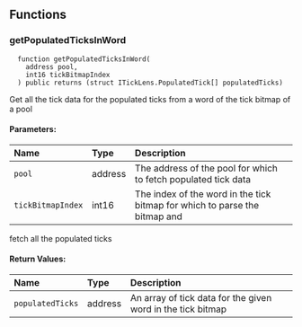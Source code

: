 


## Functions
### getPopulatedTicksInWord
```solidity
  function getPopulatedTicksInWord(
    address pool,
    int16 tickBitmapIndex
  ) public returns (struct ITickLens.PopulatedTick[] populatedTicks)
```
Get all the tick data for the populated ticks from a word of the tick bitmap of a pool


#### Parameters:
| Name | Type | Description                                                          |
| :--- | :--- | :------------------------------------------------------------------- |
|`pool` | address | The address of the pool for which to fetch populated tick data
|`tickBitmapIndex` | int16 | The index of the word in the tick bitmap for which to parse the bitmap and
fetch all the populated ticks

#### Return Values:
| Name                           | Type          | Description                                                                  |
| :----------------------------- | :------------ | :--------------------------------------------------------------------------- |
|`populatedTicks`| address | An array of tick data for the given word in the tick bitmap
